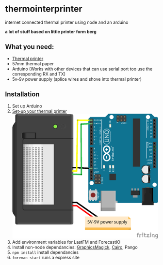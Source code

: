 # thermointerprinter

internet connected thermal printer using node and an arduino

__a lot of stuff based on little printer form berg__

## What you need:

+ [Thermal printer](http://www.hobbytronics.co.uk/thermal-printer)
+ 57mm thermal paper
+ Arduino (Works with other devices that can use serial port too use the corresponding RX and TX)
+ 5v-9v power supply (splice wires and shove into thermal printer)

## Installation

1. Set up Arduino
2. [Set-up your thermal printer](https://learn.adafruit.com/mini-thermal-receipt-printer) ![Visual set-up](/images/setup.png)
3. Add environment variables for LastFM and ForecastIO
4. Install non-node dependancies: [GraphicsMagick](http://www.graphicsmagick.org/), [Cairo](http://cairographics.org/download/), Pango
5. `npm install` install dependancies
6. `foreman start` runs a express site
